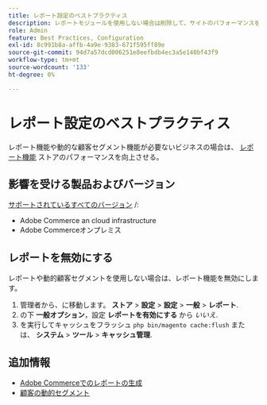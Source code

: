 ```yaml
---
title: レポート設定のベストプラクティス
description: レポートモジュールを使用しない場合は削除して、サイトのパフォーマンスを最適化します。
role: Admin
feature: Best Practices, Configuration
exl-id: 8c991b8a-affb-4a9e-9383-671f595ff89e
source-git-commit: 94d7a57dcd006251e8eefbdb4ec3a5e140bf43f9
workflow-type: tm+mt
source-wordcount: '133'
ht-degree: 0%

---
```


# レポート設定のベストプラクティス

レポート機能や動的な顧客セグメント機能が必要ないビジネスの場合は、 [レポート機能](https://docs.magento.com/user-guide/configuration/general/reports.html) ストアのパフォーマンスを向上させる。

## 影響を受ける製品およびバージョン

[サポートされているすべてのバージョン](../../../release/versions.md) /:

- Adobe Commerce an cloud infrastructure
- Adobe Commerceオンプレミス

## レポートを無効にする

レポートや動的顧客セグメントを使用しない場合は、レポート機能を無効にします。

1. 管理者から、に移動します。 **ストア** > **設定** > **設定** > **一般** > **レポート**.
1. の下 **一般オプション**，設定 **レポートを有効にする** から *いいえ*.
1. を実行してキャッシュをフラッシュ `php bin/magento cache:flush` または、 **システム** > **ツール** > **キャッシュ管理**.

## 追加情報

- [Adobe Commerceでのレポートの生成](https://docs.magento.com/user-guide/reports.html)
- [顧客の動的セグメント](https://docs.magento.com/user-guide/marketing/customer-segments.html)

